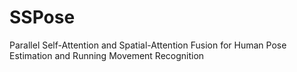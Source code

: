# SSPose
Parallel Self-Attention and Spatial-Attention Fusion for Human Pose Estimation and Running Movement Recognition
